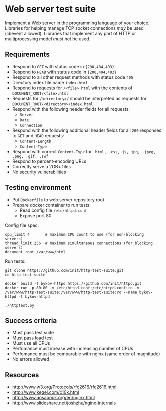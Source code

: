 Web server test suite
=====================

Implement a Web server in the programming language of your choice. Libraries for helping manage TCP socket connections *may* be used (libevent allowed). Libraries that implement any part of HTTP or multiprocessing model *must not* be used.

## Requirements ##

* Respond to `GET` with status code in `{200,404,403}`
* Respond to `HEAD` with status code in `{200,404,403}`
* Respond to all other request methods with status code `405`
* Directory index file name `index.html`
* Respond to requests for `/<file>.html` with the contents of `DOCUMENT_ROOT/<file>.html`
* Requests for `/<directory>/` should be interpreted as requests for `DOCUMENT_ROOT/<directory>/index.html`
* Respond with the following header fields for all requests:
  * `Server`
  * `Date`
  * `Connection`
* Respond with the following additional header fields for all `200` responses to `GET` and `HEAD` requests:
  * `Content-Length`
  * `Content-Type`
* Respond with correct `Content-Type` for `.html, .css, js, jpg, .jpeg, .png, .gif, .swf`
* Respond to percent-encoding URLs
* Correctly serve a 2GB+ files
* No security vulnerabilities

## Testing environment ##

* Put `Dockerfile` to web server repository root
* Prepare docker container to run tests:
  * Read config file `/etc/httpd.conf`
  * Expose port 80

Config file spec:
```
cpu_limit 4       # maximum CPU count to use (for non-blocking servers)
thread_limit 256  # maximum simultaneous connections (for blocking servers)
document_root /var/www/html
```

Run tests:
```
git clone https://github.com/init/http-test-suite.git
cd http-test-suite

docker build -t bykov-httpd https://github.com/init/httpd.git
docker run -p 80:80 -v /etc/httpd.conf:/etc/httpd.conf:ro -v /var/www/http-test-suite:/var/www/http-test-suite:ro --name bykov-httpd -t bykov-httpd

./httptest.py
```

## Success criteria ##

* Must pass test suite
* Must pass load test
* Must use all CPUs
* Perfomance must inrease with increasing number of CPUs
* Perfomance must be comparable with nginx (same order of magnitude)
* No errors allowed

## Resources ##

* http://www.w3.org/Protocols/rfc2616/rfc2616.html
* http://www.kegel.com/c10k.html
* http://www.aosabook.org/en/nginx.html
* http://www.slideshare.net/joshzhu/nginx-internals

